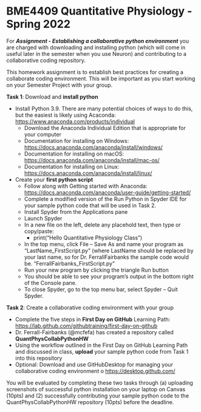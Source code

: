# BME4409 Quantitative Physiology - Spring 2022

For <i>**Assignment - Establishing a collaborative python environment**</i> you are charged with downloading and installing python (which will come in useful later in the semester when you use Neuron) and contributing to a collaborative coding repository. 

This homework assignment is to establish best practices for creating a collaborate coding environment. This will be important as you start working on your Semester Project with your group. 
 
**Task 1**: Download and **install python**
-	Install Python 3.9. There are many potential choices of ways to do this, but the easiest is likely using Acaconda:	https://www.anaconda.com/products/individual
    -	Download the Anaconda Individual Edition that is appropriate for your computer
    -	Documentation for installing on Windows: https://docs.anaconda.com/anaconda/install/windows/
    -	Documentation for installing on macOS: https://docs.anaconda.com/anaconda/install/mac-os/
    -	Documentation for installing on Linux: https://docs.anaconda.com/anaconda/install/linux/ 
-	Create your **first python script** 
    -	Follow along with Getting started with Anaconda: https://docs.anaconda.com/anaconda/user-guide/getting-started/
    -	Complete a modified version of the Run Python in Spyder IDE for your sample python code that will be used in Task 2.
      - Install Spyder from the Applications pane
      -	Launch Spyder
      -	In a new file on the left, delete any placehold text, then type or copy/paste: 
        -	print(“Hello Quantitative Physiology Class”)
      - In the top menu, click File – Save As and name your program as “LastName_FirstScript.py” (where LastName should be replaced by your last name, so for Dr. FerrallFairbanks the sample code would be. “FerrallFairbanks_FirstScript.py”
      - Run your new program by clicking the triangle Run button
      -	You should be able to see your program’s output in the bottom right of the Console pane.
      -	To close Spyder, go to the top menu bar, select Spyder – Quit Spyder. 
 
**Task 2**: Create a collaborative coding environment with your group
- Complete the five steps in **First Day on GitHub** Learning Path: https://lab.github.com/githubtraining/first-day-on-github 
-	Dr. Ferrall-Fairbanks (@mcfefa) has created a repository called **QuantPhysCollabPythonHW**
-	Using the workflow outlined in the First Day on GitHub Learning Path and discussed in class, **upload** your sample python code from Task 1 into this repository
-	Optional: Download and use GitHubDesktop for managing your collaborative coding environment
o	https://desktop.github.com/ 
 
You will be evaluated by completing these two tasks through (a) uploading screenshots of successful python installation on your laptop on Canvas (10pts) and (2) successfully contributing your sample python code to the QuantPhysCollabPythonHW repository (10pts) before the deadline.

